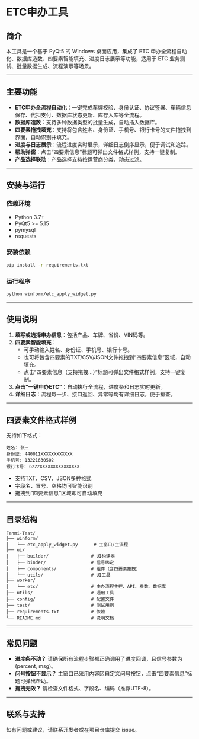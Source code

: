 # ETC申办工具

## 简介

本工具是一个基于 PyQt5 的 Windows 桌面应用，集成了 ETC 申办全流程自动化、数据库造数、四要素智能填充、进度日志展示等功能，适用于 ETC 业务测试、批量数据生成、流程演示等场景。

---

## 主要功能

- **ETC申办全流程自动化**：一键完成车牌校验、身份认证、协议签署、车辆信息保存、代扣支付、数据库状态更新、库存入库等全流程。
- **数据库造数**：支持多种数据类型的批量生成，自动插入数据库。
- **四要素拖拽填充**：支持将包含姓名、身份证、手机号、银行卡号的文件拖拽到界面，自动识别并填充。
- **进度与日志展示**：流程进度实时展示，详细日志倒序显示，便于调试和追踪。
- **帮助弹窗**：点击“四要素信息”标题可弹出文件格式样例，支持一键复制。
- **产品选择联动**：产品选择支持按运营商分类，动态过滤。

---

## 安装与运行

### 依赖环境
- Python 3.7+
- PyQt5 >= 5.15
- pymysql
- requests

### 安装依赖
```bash
pip install -r requirements.txt
```

### 运行程序
```bash
python winform/etc_apply_widget.py
```

---

## 使用说明

1. **填写或选择申办信息**：包括产品、车牌、省份、VIN码等。
2. **四要素智能填充**：
   - 可手动输入姓名、身份证、手机号、银行卡号。
   - 也可将包含四要素的TXT/CSV/JSON文件拖拽到“四要素信息”区域，自动填充。
   - 点击“四要素信息（支持拖拽...）”标题可弹出文件格式样例，支持一键复制。
3. **点击“一键申办ETC”**：自动执行全流程，进度条和日志实时更新。
4. **详细日志**：流程每一步、接口返回、异常等均有详细日志，便于排查。

---

## 四要素文件格式样例

支持如下格式：
```
姓名: 张三
身份证: 440011XXXXXXXXXXXX
手机号: 13221630502
银行卡号: 6222XXXXXXXXXXXXXXX
```
- 支持TXT、CSV、JSON多种格式
- 字段名、冒号、空格均可智能识别
- 拖拽到“四要素信息”区域即可自动填充

---

## 目录结构

```
Fenmi-Test/
├── winform/
│   └── etc_apply_widget.py      # 主窗口/主流程
├── ui/
│   ├── builder/                # UI构建器
│   ├── binder/                 # 信号绑定
│   ├── components/             # 组件（含四要素拖拽）
│   └── utils/                  # UI工具
├── worker/
│   └── etc/                    # 申办流程主控、API、参数、数据库
├── utils/                      # 通用工具
├── config/                     # 配置文件
├── test/                       # 测试用例
├── requirements.txt            # 依赖
└── README.md                   # 说明文档
```

---

## 常见问题

- **进度条不动？** 请确保所有流程步骤都正确调用了进度回调，且信号参数为 (percent, msg)。
- **问号按钮不显示？** 主窗口已采用内容区自定义问号按钮，点击“四要素信息”标题可弹出帮助。
- **拖拽无效？** 请检查文件格式、字段名、编码（推荐UTF-8）。

---

## 联系与支持

如有问题或建议，请联系开发者或在项目仓库提交 issue。 